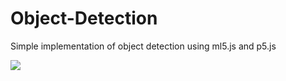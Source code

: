 # Object-Detection
Simple implementation of object detection using ml5.js and p5.js

![](https://github.com/MarcoSteinke/Object-Detection/blob/main/screen.png?raw=true)
